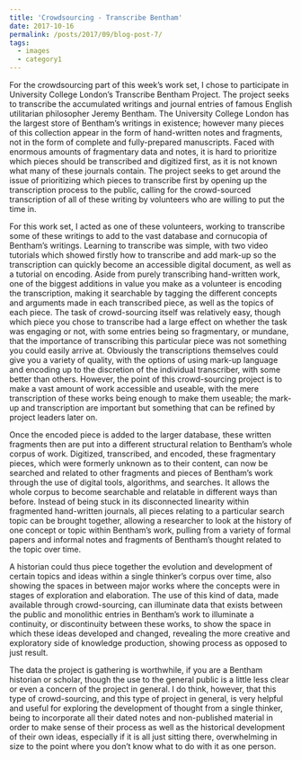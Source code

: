 ```yaml
---
title: 'Crowdsourcing - Transcribe Bentham'
date: 2017-10-16
permalink: /posts/2017/09/blog-post-7/
tags:
  - images
  - category1
---
```


For the crowdsourcing part of this week’s work set, I chose to participate in University College London’s Transcribe Bentham Project. The project seeks to transcribe the accumulated writings and journal entries of famous English utilitarian philosopher Jeremy Bentham. The University College London has the largest store of Bentham’s writings in existence; however many pieces of this collection appear in the form of hand-written notes and fragments, not in the form of complete and fully-prepared manuscripts. Faced with enormous amounts of fragmentary data and notes, it is hard to prioritize which pieces should be transcribed and digitized first, as it is not known what many of these journals contain. The project seeks to get around the issue of prioritizing which pieces to transcribe first by opening up the transcription process to the public, calling for the crowd-sourced transcription of all of these writing by volunteers who are willing to put the time in.

For this work set, I acted as one of these volunteers, working to transcribe some of these writings to add to the vast database and cornucopia of Bentham’s writings. Learning to transcribe was simple, with two video tutorials which showed firstly how to transcribe and add mark-up so the transcription can quickly become an accessible digital document, as well as a tutorial on encoding. Aside from purely transcribing hand-written work, one of the biggest additions in value you make as a volunteer is encoding the transcription, making it searchable by tagging the different concepts and arguments made in each transcribed piece, as well as the topics of each piece. The task of crowd-sourcing itself was relatively easy, though which piece you chose to transcribe had a large effect on whether the task was engaging or not, with some entries being so fragmentary, or mundane, that the importance of transcribing this particular piece was not something you could easily arrive at. Obviously the transcriptions themselves could give you a variety of quality, with the options of using mark-up language and encoding up to the discretion of the individual transcriber, with some better than others. However, the point of this crowd-sourcing project is to make a vast amount of work accessible and useable, with the mere transcription of these works being enough to make them useable; the mark-up and transcription are important but something that can be refined by project leaders later on.

Once the encoded piece is added to the larger database, these written fragments then are put into a different structural relation to Bentham’s whole corpus of work. Digitized, transcribed, and encoded, these fragmentary pieces, which were formerly unknown as to their content, can now be searched and related to other fragments and pieces of Bentham’s work through the use of digital tools, algorithms, and searches. It allows the whole corpus to become searchable and relatable in different ways than before. Instead of being stuck in its disconnected linearity within fragmented hand-written journals, all pieces relating to a particular search topic can be brought together, allowing a researcher to look at the history of one concept or topic within Bentham’s work, pulling from a variety of formal papers and informal notes and fragments of Bentham’s thought related to the topic over time. 

A historian could thus piece together the evolution and development of certain topics and ideas within a single thinker’s corpus over time, also showing the spaces in between major works where the concepts were in stages of exploration and elaboration. The use of this kind of data, made available through crowd-sourcing, can illuminate data that exists between the public and monolithic entries in Bentham’s work to illuminate a continuity, or discontinuity between these works, to show the space in which these ideas developed and changed, revealing the more creative and exploratory side of knowledge production, showing process as opposed to just result.

The data the project is gathering is worthwhile, if you are a Bentham historian or scholar, though the use to the general public is a little less clear or even a concern of the project in general. I do think, however, that this type of crowd-sourcing, and this type of project in general, is very helpful and useful for exploring the development of thought from a single thinker, being to incorporate all their dated notes and non-published material in order to make sense of their process as well as the historical development of their own ideas, especially if it is all just sitting there, overwhelming in size to the point where you don’t know what to do with it as one person.          

